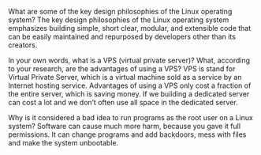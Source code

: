 What are some of the key design philosophies of the Linux operating system?
The key design philosophies of the Linux operating system emphasizes building simple, short clear, modular, and extensible code that can be easily maintained and repurposed by developers other than its creators.

In your own words, what is a VPS (virtual private server)? What, according to your research, are the advantages of using a VPS?
VPS is stand for Virtual Private Server, which is a virtual machine sold as a service by an Internet hosting service.
Advantages of using a VPS only cost a fraction of the entire server, which is saving money. If we building a dedicated server can cost a lot and we don’t often use all space in the dedicated server.

Why is it considered a bad idea to run programs as the root user on a Linux system?
Software can cause much more harm, because you gave it full permissions. It can change programs and add backdoors, mess with files and make the system unbootable.
